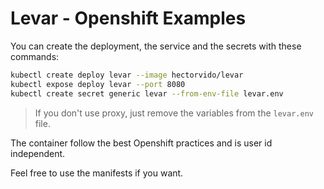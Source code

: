 # Levar - Openshift Examples

You can create the deployment, the service and the secrets with these commands:

```bash
kubectl create deploy levar --image hectorvido/levar
kubectl expose deploy levar --port 8080
kubectl create secret generic levar --from-env-file levar.env
```

> If you don't use proxy, just remove the variables from the `levar.env` file.

The container follow the best Openshift practices and is user id independent.

Feel free to use the manifests if you want.
